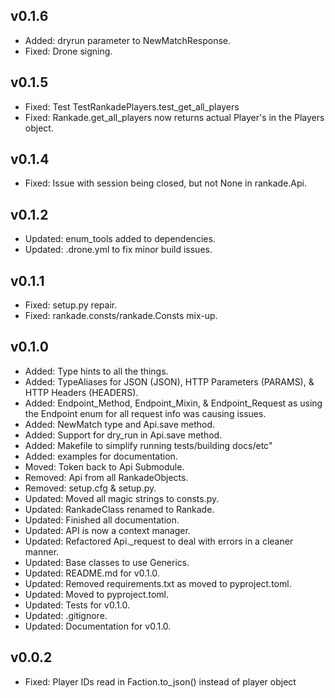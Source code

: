 ## v0.1.6
- Added: dryrun parameter to NewMatchResponse.
- Fixed: Drone signing.

## v0.1.5
- Fixed: Test TestRankadePlayers.test_get_all_players
- Fixed: Rankade.get_all_players now returns actual Player's in the Players object.

## v0.1.4
- Fixed: Issue with session being closed, but not None in rankade.Api.

## v0.1.2
- Updated: enum_tools added to dependencies.
- Updated: .drone.yml to fix minor build issues.

## v0.1.1
- Fixed: setup.py repair.
- Fixed: rankade.consts/rankade.Consts mix-up.

## v0.1.0
- Added: Type hints to all the things.
- Added: TypeAliases for JSON (JSON), HTTP Parameters (PARAMS), & HTTP Headers (HEADERS).
- Added: Endpoint_Method, Endpoint_Mixin, & Endpoint_Request as using the Endpoint enum for all request info was causing issues.
- Added: NewMatch type and Api.save method.
- Added: Support for dry_run in Api.save method.
- Added: Makefile to simplify running tests/building docs/etc"
- Added: examples for documentation.
- Moved: Token back to Api Submodule.
- Removed: Api from all RankadeObjects.
- Removed: setup.cfg & setup.py.
- Updated: Moved all magic strings to consts.py.
- Updated: RankadeClass renamed to Rankade.
- Updated: Finished all documentation.
- Updated: API is now a context manager.
- Updated: Refactored Api._request to deal with errors in a cleaner manner.
- Updated: Base classes to use Generics.
- Updated: README.md for v0.1.0.
- Updated: Removed requirements.txt as moved to pyproject.toml.
- Updated: Moved to pyproject.toml.
- Updated: Tests for v0.1.0.
- Updated: .gitignore.
- Updated: Documentation for v0.1.0.

## v0.0.2
- Fixed: Player IDs read in Faction.to_json() instead of player object

